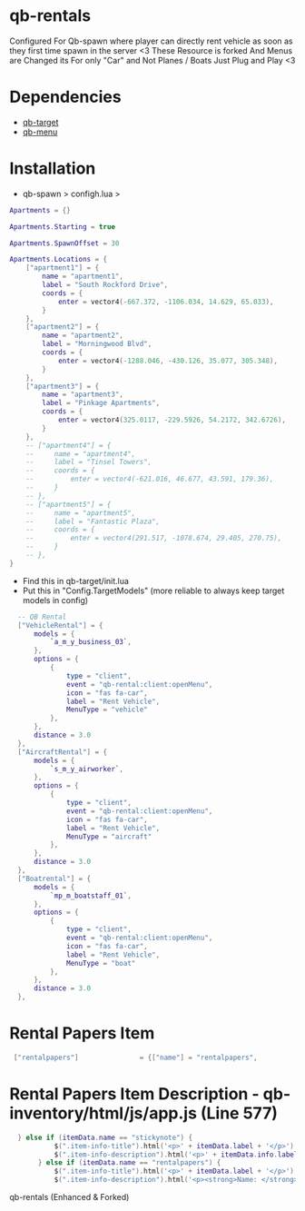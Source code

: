 # qb-rentals



Configured For Qb-spawn 
where player can directly rent vehicle as soon as they first time spawn in the server <3
These Resource is forked And Menus are Changed  its For only "Car" and Not Planes / Boats
Just Plug and Play <3 

# Dependencies 
- [qb-target](https://github.com/BerkieBb/qb-target)
- [qb-menu](https://github.com/qbcore-framework/qb-menu)

# Installation
- qb-spawn > configh.lua >
```lua
Apartments = {}

Apartments.Starting = true

Apartments.SpawnOffset = 30

Apartments.Locations = {
    ["apartment1"] = {
        name = "apartment1",
        label = "South Rockford Drive",
        coords = {
            enter = vector4(-667.372, -1106.034, 14.629, 65.033),
        }
    },
    ["apartment2"] = {
        name = "apartment2",
        label = "Morningwood Blvd",
        coords = {
            enter = vector4(-1288.046, -430.126, 35.077, 305.348),
        }
    },
    ["apartment3"] = {
        name = "apartment3",
        label = "Pinkage Apartments",
        coords = {
            enter = vector4(325.0117, -229.5926, 54.2172, 342.6726),
        }
    },
    -- ["apartment4"] = {
    --     name = "apartment4",
    --     label = "Tinsel Towers",
    --     coords = {
    --         enter = vector4(-621.016, 46.677, 43.591, 179.36),
    --     }
    -- },
    -- ["apartment5"] = {
    --     name = "apartment5",
    --     label = "Fantastic Plaza",
    --     coords = {
    --         enter = vector4(291.517, -1078.674, 29.405, 270.75),
    --     }
    -- },
}
```

- Find this in qb-target/init.lua
- Put this in "Config.TargetModels" (more reliable to always keep target models in config)
```lua
  -- QB Rental
  ["VehicleRental"] = {
      models = {
          `a_m_y_business_03`,
      },
      options = {
          {
              type = "client",
              event = "qb-rental:client:openMenu",
              icon = "fas fa-car",
              label = "Rent Vehicle",
              MenuType = "vehicle"
          },
      },
      distance = 3.0
  },
  ["AircraftRental"] = {
      models = {
          `s_m_y_airworker`,
      },
      options = {
          {
              type = "client",
              event = "qb-rental:client:openMenu",
              icon = "fas fa-car",
              label = "Rent Vehicle",
              MenuType = "aircraft"
          },
      },
      distance = 3.0
  },
  ["Boatrental"] = {
      models = {
          `mp_m_boatstaff_01`,
      },
      options = {
          {
              type = "client",
              event = "qb-rental:client:openMenu",
              icon = "fas fa-car",
              label = "Rent Vehicle",
              MenuType = "boat"
          },
      },
      distance = 3.0
  },
  ```
 
# Rental Papers Item
 
 ```lua
  ["rentalpapers"]				 = {["name"] = "rentalpapers", 					["label"] = "Rental Papers", 			["weight"] = 0, 		["type"] = "item", 		["image"] = "rentalpapers.png", 		["unique"] = true, 		["useable"] = false, 	["shouldClose"] = false, 	["combinable"] = nil, 	["description"] = "Yea, this is my car i can prove it!"},
  ```
  # Rental Papers Item Description - qb-inventory/html/js/app.js (Line 577)
  
 ```lua
   } else if (itemData.name == "stickynote") {
            $(".item-info-title").html('<p>' + itemData.label + '</p>')
            $(".item-info-description").html('<p>' + itemData.info.label + '</p>');
        } else if (itemData.name == "rentalpapers") {
            $(".item-info-title").html('<p>' + itemData.label + '</p>')
            $(".item-info-description").html('<p><strong>Name: </strong><span>'+ itemData.info.firstname + '</span></p><p><strong>Last Name: </strong><span>'+ itemData.info.lastname+ '</span></p><p><strong>Plate: </strong><span>'+ itemData.info.plate + '<p><strong>Model: </strong><span>'+ itemData.info.model +'</span></p>');
```
qb-rentals (Enhanced & Forked)
